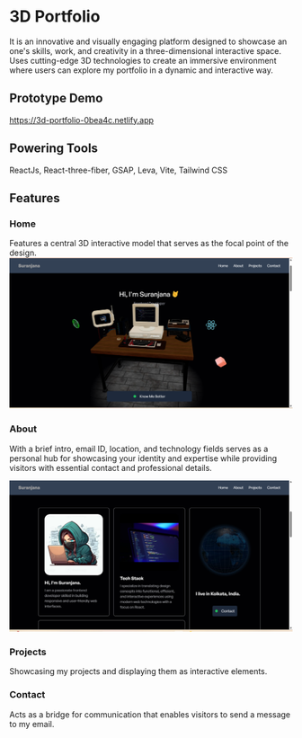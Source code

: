 # 3D Portfolio
It is an innovative and visually engaging platform designed to showcase an one's skills, work, and creativity in a three-dimensional interactive space. Uses cutting-edge 3D technologies to create an immersive environment where users can explore my portfolio in a dynamic and interactive way. 

## Prototype Demo
https://3d-portfolio-0bea4c.netlify.app

## Powering Tools
ReactJs, React-three-fiber, GSAP, Leva, Vite, Tailwind CSS

## Features
### Home 
Features a central 3D interactive model that serves as the focal point of the design.
![image alt](https://github.com/SuranjanaB/3D-Portfolio/blob/main/screenshots/Screenshot%20(806).png?raw=true)

### About
With a brief intro, email ID, location, and technology fields serves as a personal hub for showcasing your identity and expertise while providing visitors with essential contact and professional details.

![image alt](https://github.com/SuranjanaB/3D-Portfolio/blob/main/screenshots/Screenshot%20(807).png?raw=true)



### Projects
Showcasing my projects and displaying them as interactive elements.

### Contact 
Acts as a bridge for communication that enables visitors to send a message to my email.
